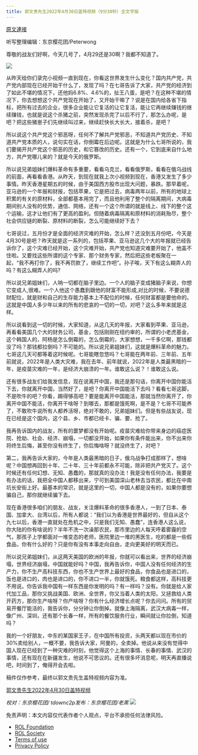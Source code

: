 ```yaml
---
title: 郭文贵先生2022年4月30日盖特视频（9分30秒）全文字版
---
```


[原文連接](https://gnews.org/zh-hans/2446086/)

听写整理编辑：东京樱花团/Peterwong
 
尊敬的战友们好啊，今天几号了，4月29还是30啊？我都不知道了。
 
![](https://assets.gnews.org/wp-content/uploads/2022/04/郭文贵先生2022年4月30日盖特视频（9分30秒）全文字版.png)
 
从昨天给你们录完小视频一直到现在，你看这世界发生什么变化？国内共产党，共产党内部现在已经开始干什么了，发现了吗？在七哥告诉了大家，共产党的经济到了如此不堪的情况下，还他妈6.8%、4.6%的，扯王八蛋，是吧？在这种不堪的情况下，你去想想这个共产党现在开始了，又开始干嘛了？说是在国内给各省下指标，把所有过去的企业，很多企业能让它复活的让它复活，能让它再继续赚钱的继续赚钱，也就是说这个杀猪之前，突然发现杀完了以后不行了，那怎么办呢，是吧？把这些猪崽子们先继续叫过来，继续赶快长大长大，接着杀，是吧？
 
所以说这个共产党这个邪恶呀，任何不了解共产党邪恶，不知道共产党历史、不知道共产党本质的人，说句实在话，你倒霉在后边呢。这就是为什么七哥所说的，我们要揭开共产党这个邪恶的历史，和它篡改的历史。还有一个，它到底来自什么地方，共产党哪儿来的？就是今天的俄罗斯。
 
所以说兄弟姐妹们爆料革命有多重要，看看乌克兰，看看俄罗斯，看看在俄乌战线的前面，再看看香港。从昨天，到现在就我上次小视频到现在，香港又发生了多少事情。昨天香港星期五的时候，由于美国西方股市出现大问题，暴跌。那早着呢，亚马逊的一个年报和财报，包括苹果，它是把过去，病毒两年以前，所有的地球上积累的有关的原材料，全部都基本用完了，而且他利用了整个的隔离期间，大病毒期间别人没有的优势，通信、网络，还有一个这个所谓的就是线上、线下的整个这个运输，这才让他们有了更高的盈利。但随着病毒隔离和原材料的消耗殆尽，整个社会供应链的断裂、原材料的断裂，怎么可能继续好下去？
 
七哥说过，五月份才是全面的经济灾难的开始，怎么样？还没到五月份吧，今天是4月30号是吧？昨天就是这一系列的，包括苹果、亚马逊这几个大的年报就已经告诉你了，这个灾难已经开始，这个灾难开始，共产党也知道灾难要开始了，他盖不住啦。又要找这些所谓的这个专家、那个财务专家，然后把这些老板聚在一起，“我不再打你了，我不再罚款了，继续工作吧”。孙子唉，天下有这么糊弄人的吗？有这么糊弄人的吗?
 
所以说兄弟姐妹们，人呐一切都在脑子里边。一个人的脑子变成猪脑子来说，你想它变成人,很难。一个人他这个愚蠢到跟他的财富不能形成,对比的时候，不要说德财配位，就是财和自己的生存能力基本上不配位的时候，任何财富都是要他命的。这就是中国人多少年以来的所有的悲哀的一切的一切，对吧？这么多年来就是这样。
 
所以说看到这一切的时候，大家知道，从这几天的年报，大家看到苹果、亚马逊，再看看美国几个大的财务公司，基金，包括刚刚在纽约审的，所谓的小老虎基金，这个韩国人的，阿杨是怎么倒霉的，怎么倒霉的，大家想想，一千多亿啊，那钱都没了吗？那钱都拉倒吗？不可能的。所以说兄弟姐妹们，这就是爆料革命的魅力。七哥这几天可都等着这时候呢。七哥能瞎忽悠吗？七哥能在两年前、三年前、五年前就说，2022年是人类大灾难，我在去年、前年就说，2022年是人类最黑暗的一年，是疫苗灾难的一年，是经济大崩溃的一年。谁敢这么说？！谁敢这么说。
 
还有很多战友们给我发信息，现在说离开中国，我还是那句话，你离开中国你能活下去，你就离开中国，当然好了，是吧？你离开中国能活下去吗？看看七哥这脚，不是吹牛的吧？你看，踢得够高吧？要是能离开中国能活，那就当然你离开了，你离开中国不能活，你离开干啥呀？到哪去，那都是饿死啊，是不是？七哥不可能养了，不敢吹牛说所有人都养活呀，绝对不敢的，兄弟姐妹们。但是有些战友说，现在已经是这个国内，这个县、乡、市都已经卡、骗、要、抢了。
 
我再告诉国内的战友，所有的噩梦都没有开始呢。疫苗灾难给你带来身边的癌症医院、抢劫、社会、经济、崩塌，一切都没开始，如果你有条件能出来，你不出来你将终生后悔，甚至你没有终生了，你后悔啥呀？就没终生了，对吧？
 
第二，我再告诉大家的，今年是人类最黑暗的日子，俄乌战争打成那样了，想啥呢？中国想再回到十年、二十年、三十年前都永不可能，除非把共产党灭了。这个时候还有任何幻想、无知、愚蠢的，那就真的没办法！我是没有任何办法，我要是有办法的话，我把全中国人都移出来，宁可到美国深山老林去当农民，都比在中南坑长安街上好。最基本的常识，就是这里的一切，中国人都是没有的，如果你要想骗自己，那你就继续骗下去。
 
现在香港很多咱们的朋友、战友，关注爆料革命的很多香港人，一到了日本、泰国、加拿大、台湾以后，所有人都说：“我们以为香港是世界最好的，但自从这个九七以后，香港一直就处在危机之中，只是我们无知、愚蠢”，连香港人这么说，你大陆的你有啥说的？半年不洗一次澡那农民，那市里边的人每天呼着雾霾的空气，那孩子上学都面对一堆变态的老师，医院里边一堆的黑医生，吃的都是一些假食品，你有什么好的？只是你有没有本事走向自由，走向更美好的明天而已。
 
所以说兄弟姐妹们，从这两天美国的欧洲的年报，你就可以看出来，世界的经济崩塌，世界经济崩塌，中国就能好吗？中国，我再告诉你，中国人没有任何经济的生产力，你不生产高科技东西，你也不生产世界上最好的食品，你食品也是进口的，饭也是进口的，肉也是进口的，你不进口一半，你就饿死。粮食都这样，高科技更不用说。你告诉我中国有一样东西是你发明的吗？有一样吗？没有。你就是给人家代加工品，那你又挑战美国、欧洲、全世界，你又当着人类的太阳，又拯救给人类开药方，那你生产啥呀？你产啥呀？你有什么经济增长点呢？你去问问。所有的贸易开餐厅能活的，我告诉你，分分钟让你倒掉。就像上海隔离，武汉大病毒一样，像广州、深圳，还有那个长春一样，所有的餐饮服务行业，瞬间就让你拉倒，知道吗？
 
我的一个好朋友，中东的某国家王子，在中国所有投资，头两天都以现在市价的30%卖给别人，一概不要，我告诉大家，阿曼的，全卖掉。他说从来没有觉得中国人现在已经到了一种灾难的时刻，他觉得这个上海的事情、长春的事情、武汉的事情，还有现在在新疆发生，他说不可思议的。还有很多坏消息呢，明天再直播说吧，时间到了，俺得开会去啦。
 
稿件仅作参考，最终以郭文贵先生盖特视频内容为准。
 
[郭文贵先生2022年4月30日盖特视频](https://gettr.com/post/p17qvluf298)
 
*校对：东京樱花团/ tdownc2p发布：东京樱花团/老黑*
 ![](https://assets.gnews.org/wp-content/uploads/2022/04/二维码.jpg) 

免责声明：本文内容仅代表作者个人观点，平台不承担任何法律风险。
  
- [ROL Foundation](https://rolfoundation.org/)
- [ROL Society](https://rolsociety.org/)
- [Terms of use](https://gnews.org/terms-of-use-3/)
- [Privacy Policy](https://gnews.org/privacy-policy/)
